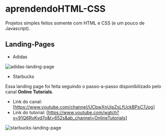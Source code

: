 # aprendendoHTML-CSS
Projetos simples feitos somente com HTML e CSS (e um pouco de Javascript).

## Landing-Pages

- Adidas

![adidas-landing-page](https://user-images.githubusercontent.com/67666536/148312712-9c124c05-4cc3-4f1f-a89a-7348e4d6fe77.png)

- Starbucks

Essa landing page foi feita seguindo o passo-a-passo disponibilizado pelo canal **Online Tutorials**.

- Link do canal: [https://www.youtube.com/channel/UCbwXnUipZsLfUckBPsC7Jog]
- Link do tutorial: [https://www.youtube.com/watch?v=91Q6RvKvd7o&t=652s&ab_channel=OnlineTutorials]


![starbucks-landing-page](https://user-images.githubusercontent.com/67666536/148312713-c4f33114-fb9c-4b66-83b3-2373538f60c5.png)
